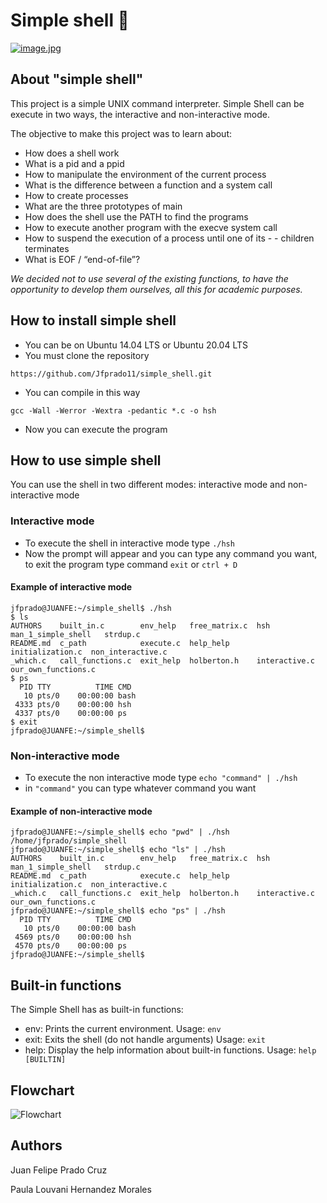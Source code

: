 # Simple shell 🐚
[![image.jpg](https://i.postimg.cc/vHFSG4DY/image.jpg)](https://postimg.cc/9zbBpFGK)

## About "simple shell"

This project is a simple UNIX command interpreter. Simple Shell can be execute in two ways, the interactive and non-interactive mode.

The objective to make this project was to learn about:
- How does a shell work
- What is a pid and a ppid
- How to manipulate the environment of the current process
- What is the difference between a function and a system call
- How to create processes
- What are the three prototypes of main
- How does the shell use the PATH to find the programs
- How to execute another program with the execve system call
- How to suspend the execution of a process until one of its - - children terminates
- What is EOF / “end-of-file”?

_We decided not to use several of the existing functions, to have the opportunity to develop them ourselves, all this for academic purposes._


## How to install simple shell
- You can be on Ubuntu 14.04 LTS or Ubuntu 20.04 LTS
- You must clone the repository
```
https://github.com/Jfprado11/simple_shell.git
```
- You can compile in this way
```
gcc -Wall -Werror -Wextra -pedantic *.c -o hsh
```
- Now you can execute the program

## How to use simple shell
You can use the shell in two different modes: interactive mode and non-interactive mode
### Interactive mode
- To execute the shell in interactive mode type `./hsh`
- Now the prompt will appear and you can type any command you want, to exit the program type command `exit` or `ctrl + D`
#### Example of interactive mode
```
jfprado@JUANFE:~/simple_shell$ ./hsh
$ ls
AUTHORS    built_in.c        env_help   free_matrix.c  hsh               man_1_simple_shell   strdup.c
README.md  c_path            execute.c  help_help      initialization.c  non_interactive.c
_which.c   call_functions.c  exit_help  holberton.h    interactive.c     our_own_functions.c
$ ps
  PID TTY          TIME CMD
   10 pts/0    00:00:00 bash
 4333 pts/0    00:00:00 hsh
 4337 pts/0    00:00:00 ps
$ exit
jfprado@JUANFE:~/simple_shell$
```
### Non-interactive mode
- To execute the non interactive mode type `echo "command" | ./hsh`
- in `"command"` you can type whatever command you want

#### Example of non-interactive mode
```
jfprado@JUANFE:~/simple_shell$ echo "pwd" | ./hsh
/home/jfprado/simple_shell
jfprado@JUANFE:~/simple_shell$ echo "ls" | ./hsh
AUTHORS    built_in.c        env_help   free_matrix.c  hsh               man_1_simple_shell   strdup.c
README.md  c_path            execute.c  help_help      initialization.c  non_interactive.c
_which.c   call_functions.c  exit_help  holberton.h    interactive.c     our_own_functions.c
jfprado@JUANFE:~/simple_shell$ echo "ps" | ./hsh
  PID TTY          TIME CMD
   10 pts/0    00:00:00 bash
 4569 pts/0    00:00:00 hsh
 4570 pts/0    00:00:00 ps
jfprado@JUANFE:~/simple_shell$
```

## Built-in functions
The Simple Shell has as built-in functions:
- env: Prints the current environment.
Usage:
``
env
``
- exit: Exits the shell (do not handle arguments)
Usage:
``
exit
``
- help: Display the help information about built-in functions.
Usage:
``
help [BUILTIN]
``

## Flowchart
![Flowchart](https://drive.google.com/uc?export=view&id=1mXgSb9QbpMzP7r5iQ6U0tVwUgFengulO)

## Authors

Juan Felipe Prado Cruz

Paula Louvani Hernandez Morales
